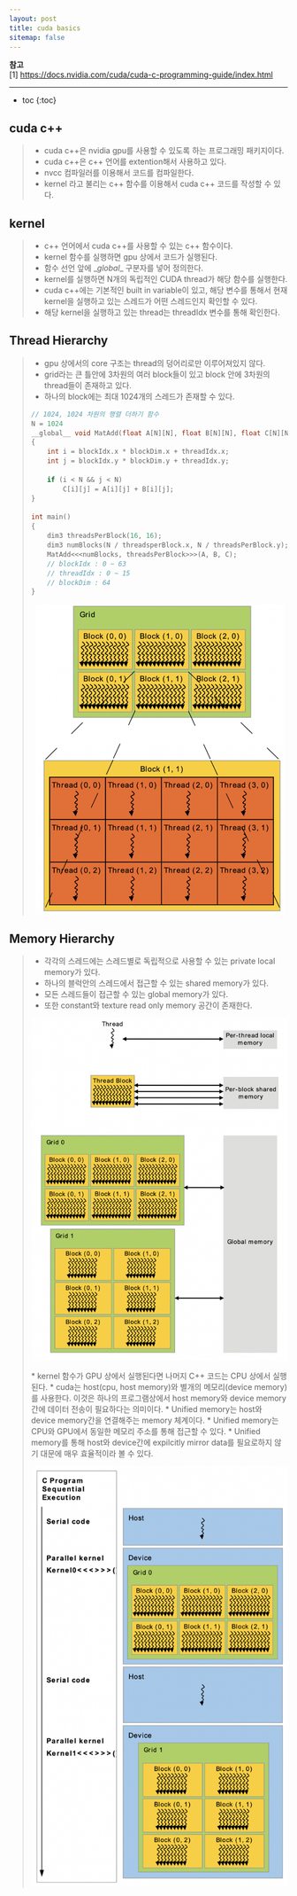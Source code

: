 ```yaml
---
layout: post
title: cuda basics
sitemap: false
---
```


**참고**  
[1] <https://docs.nvidia.com/cuda/cuda-c-programming-guide/index.html>  
* * *  

* toc
{:toc}

## cuda c++ 
> * cuda c++은 nvidia gpu를 사용할 수 있도록 하는 프로그래밍 패키지이다.
> * cuda c++은 c++ 언어를 extention해서 사용하고 있다. 
> * nvcc 컴파일러를 이용해서 코드를 컴파일한다.
> * kernel 라고 불리는 c++ 함수를 이용해서 cuda c++ 코드를 작성할 수 있다.

## kernel
> * c++ 언어에서 cuda c++를 사용할 수 있는 c++ 함수이다.
> * kernel 함수를 실행하면 gpu 상에서 코드가 실행된다.
> * 함수 선언 앞에 \__global__ 구분자를 넣어 정의한다.
> * kernel를 실행하면 N개의 독립적인 CUDA thread가 해당 함수를 실행한다.
> * cuda c++에는 기본적인 built in variable이 있고, 해당 변수를 통해서 현재 kernel을 실행하고 있는 스레드가 어떤 스레드인지 확인할 수 있다.
> * 해당 kernel을 실행하고 있는 thread는 threadIdx 변수를 통해 확인한다.

## Thread Hierarchy
> * gpu 상에서의 core 구조는 thread의 덩어리로만 이루어져있지 않다.
> * grid라는 큰 틀안에 3차원의 여러 block들이 있고 block 안에 3차원의 thread들이 존재하고 있다.
> * 하나의 block에는 최대 1024개의 스레드가 존재할 수 있다. 
> ~~~c
> // 1024, 1024 차원의 행렬 더하기 함수
> N = 1024
> __global__ void MatAdd(float A[N][N], float B[N][N], float C[N][N])
> {
>     int i = blockIdx.x * blockDim.x + threadIdx.x;
>     int j = blockIdx.y * blockDim.y + threadIdx.y;
>     
>     if (i < N && j < N)
>         C[i][j] = A[i][j] + B[i][j];
> }
>  
> int main()
> {
>     dim3 threadsPerBlock(16, 16);
>     dim3 numBlocks(N / threadsperBlock.x, N / threadsPerBlock.y);
>     MatAdd<<<numBlocks, threadsPerBlock>>>(A, B, C);
>     // blockIdx : 0 ~ 63
>     // threadIdx : 0 ~ 15
>     // blockDim : 64
> }
> ~~~
> <p align="center"><img width="450" src="/assets/img/cuda/basics/1.png"></p>

## Memory Hierarchy
> * 각각의 스레드에는 스레드별로 독립적으로 사용할 수 있는 private local memory가 있다.
> * 하나의 블럭안의 스레드에서 접근할 수 있는 shared memory가 있다.
> * 모든 스레드들이 접근할 수 있는 global memory가 있다.
> * 또한 constant와 texture read only memory 공간이 존재한다.
> <p align="center"><img width="500" src="/assets/img/cuda/basics/2.png"></p>
> * kernel 함수가 GPU 상에서 실행된다면 나머지 C++ 코드는 CPU 상에서 실행된다.
> * cuda는 host(cpu, host memory)와 별개의 메모리(device memory)를 사용한다. 이것은 하나의 프로그램상에서 host memory와 device memory간에 데이터 전송이 필요하다는 의미이다.
> * Unified memory는 host와 device memory간을 연결해주는 memory 체계이다.
> * Unified memory는 CPU와 GPU에서 동일한 메모리 주소를 통해 접근할 수 있다.
> * Unified memory를 통해 host와 device간에 expilcitly mirror data를 필요로하지 않기 대문에 매우 효율적이라 볼 수 있다.
> <p align="center"><img width="500" src="/assets/img/cuda/basics/3.png"></p>